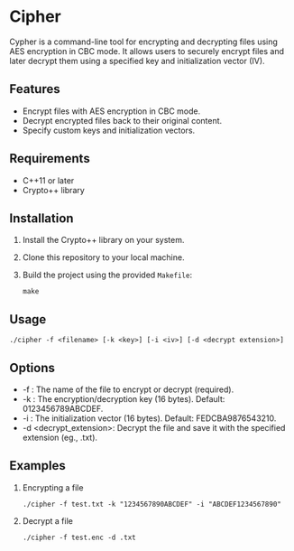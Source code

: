 # Cipher

Cypher is a command-line tool for encrypting and decrypting files using AES encryption in CBC mode. It allows users to securely encrypt files and later decrypt them using a specified key and initialization vector (IV).

## Features

- Encrypt files with AES encryption in CBC mode.
- Decrypt encrypted files back to their original content.
- Specify custom keys and initialization vectors.

## Requirements

- C++11 or later
- Crypto++ library

## Installation

1. Install the Crypto++ library on your system.
2. Clone this repository to your local machine.
3. Build the project using the provided `Makefile`:

   ```
   make
   ```

## Usage

```
./cipher -f <filename> [-k <key>] [-i <iv>] [-d <decrypt extension>]
```

## Options
- -f <filename>: The name of the file to encrypt or decrypt (required).
- -k <key>: The encryption/decryption key (16 bytes). Default: 0123456789ABCDEF.
- -i <iv>: The initialization vector (16 bytes). Default: FEDCBA9876543210.
- -d <decrypt_extension>: Decrypt the file and save it with the specified extension (eg., .txt).

## Examples

1. Encrypting a file 
   ```
   ./cipher -f test.txt -k "1234567890ABCDEF" -i "ABCDEF1234567890"
   ```
2. Decrypt a file
   ```
   ./cipher -f test.enc -d .txt
   ```
